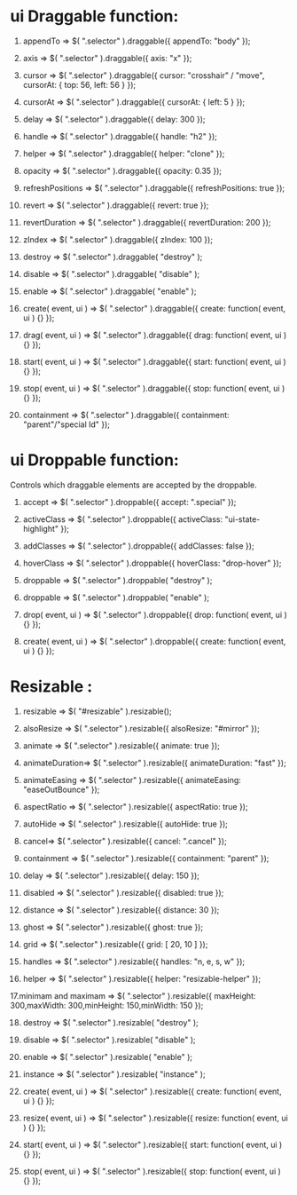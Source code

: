 # ui Draggable function:

1. appendTo => $( ".selector" ).draggable({
appendTo: "body"
});

2. axis =>  $( ".selector" ).draggable({
axis: "x"
});

3. cursor => $( ".selector" ).draggable({
cursor: "crosshair" / "move", cursorAt: { top: 56, left: 56 }
});

4. cursorAt => $( ".selector" ).draggable({
cursorAt: { left: 5 }
});

5. delay => $( ".selector" ).draggable({
delay: 300
});

6. handle =>  $( ".selector" ).draggable({
handle: "h2"
});

7. helper => $( ".selector" ).draggable({
helper: "clone"
});

8. opacity => $( ".selector" ).draggable({
opacity: 0.35
});

9. refreshPositions => $( ".selector" ).draggable({
refreshPositions: true
});

10. revert =>  $( ".selector" ).draggable({
revert: true
});

11. revertDuration => $( ".selector" ).draggable({
revertDuration: 200
});

12. zIndex => $( ".selector" ).draggable({
zIndex: 100
});

13. destroy => $( ".selector" ).draggable( "destroy" );

14. disable => $( ".selector" ).draggable( "disable" );

15. enable => $( ".selector" ).draggable( "enable" );

16. create( event, ui ) => $( ".selector" ).draggable({
create: function( event, ui ) {}
});

17. drag( event, ui ) => $( ".selector" ).draggable({
drag: function( event, ui ) {}
});

18. start( event, ui ) => $( ".selector" ).draggable({
start: function( event, ui ) {}
});

19. stop( event, ui ) => $( ".selector" ).draggable({
stop: function( event, ui ) {}
});

20. containment => $( ".selector" ).draggable({
  containment: "parent"/"special Id"
});

# ui Droppable function:
Controls which draggable elements are accepted by the droppable.

1. accept => $( ".selector" ).droppable({
  accept: ".special"
});

2. activeClass =>  $( ".selector" ).droppable({
  activeClass: "ui-state-highlight"
});

3. addClasses => $( ".selector" ).droppable({
  addClasses: false
});

4. hoverClass => $( ".selector" ).droppable({
  hoverClass: "drop-hover"
});

5. droppable => $( ".selector" ).droppable( "destroy" );

6. droppable => $( ".selector" ).droppable( "enable" );


7. drop( event, ui ) => $( ".selector" ).droppable({
  drop: function( event, ui ) {}
});

8. create( event, ui ) => $( ".selector" ).droppable({
  create: function( event, ui ) {}
});

# Resizable :

1. resizable =>  $( "#resizable" ).resizable();

2. alsoResize => $( ".selector" ).resizable({
  alsoResize: "#mirror"
});

3. animate => $( ".selector" ).resizable({
  animate: true
});

4. animateDuration=>  $( ".selector" ).resizable({
  animateDuration: "fast"
});

5. animateEasing => $( ".selector" ).resizable({
  animateEasing: "easeOutBounce"
});

6. aspectRatio => $( ".selector" ).resizable({
  aspectRatio: true
});

7. autoHide =>  $( ".selector" ).resizable({
  autoHide: true
});

8. cancel=> $( ".selector" ).resizable({
  cancel: ".cancel"
});

9. containment => $( ".selector" ).resizable({
  containment: "parent"
});

10. delay => $( ".selector" ).resizable({
  delay: 150
});

11. disabled => $( ".selector" ).resizable({
  disabled: true
});

12. distance => $( ".selector" ).resizable({
  distance: 30
});

13. ghost => $( ".selector" ).resizable({
  ghost: true
});

14. grid => $( ".selector" ).resizable({
  grid: [ 20, 10 ]
});

15. handles => $( ".selector" ).resizable({
  handles: "n, e, s, w"
});

16. helper => $( ".selector" ).resizable({
  helper: "resizable-helper"
});

17.minimam and maximam => $( ".selector" ).resizable({
  maxHeight: 300,maxWidth: 300,minHeight: 150,minWidth: 150
});

18. destroy => $( ".selector" ).resizable( "destroy" );

19. disable => $( ".selector" ).resizable( "disable" );

20. enable => $( ".selector" ).resizable( "enable" );

21. instance => $( ".selector" ).resizable( "instance" );

22. create( event, ui ) => $( ".selector" ).resizable({
  create: function( event, ui ) {}
});

23. resize( event, ui ) => $( ".selector" ).resizable({
  resize: function( event, ui ) {}
});

24. start( event, ui ) => $( ".selector" ).resizable({
  start: function( event, ui ) {}
});

25. stop( event, ui ) => $( ".selector" ).resizable({
  stop: function( event, ui ) {}
});


